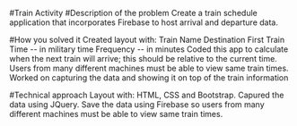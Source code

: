 #Train Activity
#Description of the problem
Create a train schedule application that incorporates Firebase to host arrival and departure data.

#How you solved it
 Created layout with:
  Train Name
  Destination 
  First Train Time -- in military time
  Frequency -- in minutes
  Coded this app to calculate when the next train will arrive; this should be relative to the current time.
  Users from many different machines must be able to view same train times.
 Worked on capturing the data and showing it on top of the train information

#Technical approach
Layout with: HTML, CSS and Bootstrap.
Capured the data using JQuery.
Save the data using Firebase so users from many different machines must be able to view same train times.
